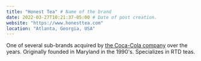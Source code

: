 ```yaml
---
title: "Honest Tea" # Name of the brand
date: 2022-03-27T10:21:37-05:00 # Date of post creation.
website: "https://www.honesttea.com"
location: "Atlanta, Georgia, USA"
---
```


One of several sub-brands acquired by [the Coca-Cola company](/brands/coca-cola) over the years. Originally founded in Maryland in the 1990's. Specializes in RTD teas.